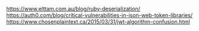 
https://www.elttam.com.au/blog/ruby-deserialization/
https://auth0.com/blog/critical-vulnerabilities-in-json-web-token-libraries/
https://www.chosenplaintext.ca/2015/03/31/jwt-algorithm-confusion.html
